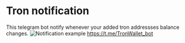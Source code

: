 Tron notification
=================

This telegram bot notify whenever your added tron addressses balance changes.
![Notification example](https://user-images.githubusercontent.com/3916451/45005754-1dd1af00-b030-11e8-9775-d232264c35b7.png)
https://t.me/TronWallet_bot
